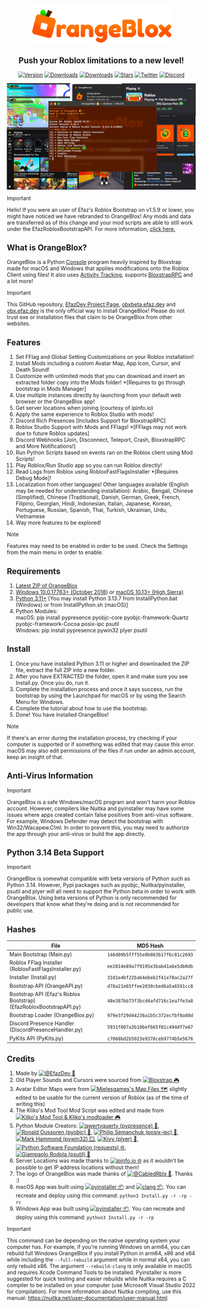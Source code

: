 <h1 align="center"><img align="center" src="Images/Banner.png" height="105" width="378"></h1>
<h2 align="center">Push your Roblox limitations to a new level!</h2>
<p align="center">
    <a href="https://github.com/EfazDev/orangeblox/releases/latest"><img src="https://img.shields.io/github/v/release/EfazDev/orangeblox?color=ff4b00&label=%F0%9F%94%84%20Version" alt="Version"></a>
    <a href="https://github.com/EfazDev/orangeblox/releases/latest"><img src="https://img.shields.io/github/downloads/EfazDev/orangeblox/latest/total?color=ff4b00&label=%F0%9F%92%BB%20Downloads%20(Latest)" alt="Downloads"></a>
    <a href="https://github.com/EfazDev/orangeblox/releases"><img src="https://img.shields.io/github/downloads/EfazDev/orangeblox/total?color=ff4b00&label=%F0%9F%92%BB%20Downloads%20(All%20Time)" alt="Downloads"></a>
    <a href="https://github.com/EfazDev/orangeblox"><img src="https://img.shields.io/github/stars/EfazDev/orangeblox?style=smooth&label=%E2%AD%90%20Stars&color=ff4b00" alt="Stars"></a>    
    <a href="https://twitter.efaz.dev"><img src="https://img.shields.io/twitter/follow/EfazDev?style=social&labelColor=00ffff&color=00ffff" alt="Twitter"></a>
    <a href="https://discord.efaz.dev"><img src="https://img.shields.io/discord/1099350065560166543?logo=discord&logoColor=white&label=discord&color=4d3dff" alt="Discord"></a>    
</p>
<p align="center">
    <img align="center" src="Images/Collage.png" alt="OrangeBlox Collage"><br>
</p>

> [!IMPORTANT]
> Hello! If you were an user of Efaz's Roblox Bootstrap on v1.5.9 or lower, you might have noticed we have rebranded to OrangeBlox! Any mods and data are transferred as of this change and your mod scripts are able to still work under the EfazRobloxBootstrapAPI. For more information, [click here.](https://github.com/efazdev/orangeblox/wiki/Rebranding-to-OrangeBlox)

## What is OrangeBlox?
OrangeBlox is a Python [Console](https://www.google.com/search?q=developer+console+terminal&udm=2) program heavily inspired by Bloxstrap made for macOS and Windows that applies modifications onto the Roblox Client using files! It also uses [Activity Tracking](https://github.com/pizzaboxer/bloxstrap/wiki/What-is-activity-tracking%3F), supports [BloxstrapRPC](https://github.com/pizzaboxer/bloxstrap/wiki/Integrating-Bloxstrap-functionality-into-your-game) and a lot more!

> [!IMPORTANT]
> This GitHub repository, [EfazDev Project Page](https://www.efaz.dev/orangeblox), [obxbeta.efaz.dev](https://obxbeta.efaz.dev) and [obx.efaz.dev](https://obx.efaz.dev) is the only official way to install OrangeBlox! Please do not trust exe or installation files that claim to be OrangeBlox from other websites.

## Features
1. Set FFlag and Global Setting Customizations on your Roblox installation!
2. Install Mods including a custom Avatar Map, App Icon, Cursor, and Death Sound!
3. Customize with unlimited mods that you can download and insert an extracted folder copy into the Mods folder! *[Requires to go through bootstrap in Mods Manager]
4. Use multiple instances directly by launching from your default web browser or the OrangeBlox app!
5. Get server locations when joining (courtesy of ipinfo.io)
6. Apply the same experience to Roblox Studio with mods!
7. Discord Rich Presences [Includes Support for BloxstrapRPC]
8. Roblox Studio Support with Mods and FFlags! *[FFlags may not work due to future Roblox updates]
9. Discord Webhooks [Join, Disconnect, Teleport, Crash, BloxstrapRPC and More Notifications!]
10. Run Python Scripts based on events ran on the Roblox client using Mod Scripts!
11. Play Roblox/Run Studio app so you can run Roblox directly!
12. Read Logs from Roblox using RobloxFastFlagsInstaller *[Requires Debug Mode]!
13. Localization from other languages! Other languages available (English may be needed for understanding installation): Arabic, Bengali, Chinese (Simplified), Chinese (Traditional), Danish, German, Greek, French, Filipino, Georgian, Hindi, Indonesian, Italian, Japanese, Korean, Portuguese, Russian, Spanish, Thai, Turkish, Ukrainian, Urdu, Vietnamese
14. Way more features to be explored!
> [!NOTE]
> Features may need to be enabled in order to be used. Check the Settings from the main menu in order to enable.

## Requirements
1. [Latest ZIP of OrangeBlox](https://github.com/EfazDev/orangeblox/releases/latest)
2. [Windows 10.0.17763+ (October 2018)](https://www.microsoft.com/en-us/software-download/) or [macOS 10.13+ (High Sierra)](https://apps.apple.com/us/app/macos-high-sierra/id1246284741)
3. [Python 3.11+](https://www.python.org/downloads/) [You may install Python 3.13.7 from InstallPython.bat (Windows) or from InstallPython.sh (macOS)]
4. Python Modules: <br>
   macOS: pip install pypresence pyobjc-core pyobjc-framework-Quartz pyobjc-framework-Cocoa posix-ipc psutil <br>
   Windows: pip install pypresence pywin32 plyer psutil

## Install
1. Once you have installed Python 3.11 or higher and downloaded the ZIP file, extract the full ZIP into a new folder.
2. After you have EXTRACTED the folder, open it and make sure you see Install.py. Once you do, run it.
2. Complete the installation process and once it says success, run the bootstrap by using the Launchpad for macOS or by using the Search Menu for Windows.
3. Complete the tutorial about how to use the bootstrap.
4. Done! You have installed OrangeBlox!
> [!NOTE]
> If there's an error during the installation process, try checking if your computer is supported or if something was edited that may cause this error. macOS may also edit permissions of the files if run under an admin account, keep an insight of that.

## Anti-Virus Information
> [!IMPORTANT]
> OrangeBlox is a safe Windows/macOS program and won't harm your Roblox account. However, compilers like Nuitka and pyinstaller may have some issues where apps created contain false positives from anti-virus software. For example, Windows Defender may detect the bootstrap with Win32/Wacapew.C!ml. In order to prevent this, you may need to authorize the app through your anti-virus or build the app directly.

## Python 3.14 Beta Support
> [!IMPORTANT]
> OrangeBlox is somewhat compatible with beta versions of Python such as Python 3.14. However, Pypi packages such as pyobjc, Nuitka/pyinstaller, psutil and plyer will all need to support the Python beta in order to work with OrangeBlox. Using beta versions of Python is only recommended for developers that know what they're doing and is not recommended for public use.

## Hashes
| File | MD5 Hash |
| --- | --- |
| Main Bootstrap (Main.py) | `146d09b5fff55e0b083b17f6c81c2693` |
| Roblox FFlag Installer (RobloxFastFlagsInstaller.py) | `ee2814e89a7f9195e3bab41a6e5db0db` |
| Installer (Install.py) | `3181e4bf22ba64ebeb2f41e78ac2a27f` |
| Bootstrap API (OrangeAPI.py) | `d78a21e65ffee2030cbed6a5a6591cc8` |
| Bootstrap API (Efaz's Roblox Bootstrap) (EfazRobloxBootstrapAPI.py) | `48e387bb73f3bcd4afd716c1ea7fe3a8` |
| Bootstrap Loader (OrangeBlox.py) | `979e3f29d44236a1b5c372ecfbf0a80d` |
| Discord Presence Handler (DiscordPresenceHandler.py) | `5931f807a3b10bef665f01c494df7e67` |
| PyKits API (PyKits.py) | `c7068bd2b5023e9378ceb9774b5e5676` |

## Credits
1. Made by <a href="https://www.efaz.dev"><img src="https://img.shields.io/static/v1?label=&color=ff4b00&message=@EfazDev%20%F0%9F%8D%8A" alt="@EfazDev 🍊"></a>
2. Old Player Sounds and Cursors were sourced from <a href="https://github.com/pizzaboxer/bloxstrap"><img src="https://img.shields.io/static/v1?label=&color=bb00ff&message=Bloxstrap%20%F0%9F%8E%AE" alt="Bloxstrap 🎮"></a>
3. Avatar Editor Maps were from <a href="https://github.com/Mielesgames/RobloxAvatarEditorMaps"><img src="https://img.shields.io/static/v1?label=&color=ff0062&message=Mielesgames%27s%20Map%20Files%20%F0%9F%97%BA%EF%B8%8F" alt="Mielesgames's Map Files 🗺️"></a> slightly edited to be usable for the current version of Roblox (as of the time of writing this)
4. The Kliko's Mod Tool Mod Script was edited and made from <a href="https://github.com/klikos-modloader/klikos-modloader"><img src="https://img.shields.io/static/v1?label=&color=ff0000&message=Kliko%27s%20Mod%20Tool%20and%20Kliko%27s%20modloader%20%F0%9F%8E%AE" alt="Kilko's Mod Tool & Kliko's modloader 🎮"></a>
5. Python Module Creators: <a href="https://github.com/qwertyquerty/pypresence"><img src="https://img.shields.io/static/v1?label=&color=00b000&message=qwertyquerty%20%28pypresence%29%20%F0%9F%A6%96" alt="qwertyquerty (pypresence) 🦖"></a>, <a href="https://github.com/ronaldoussoren/pyobjc"><img src="https://img.shields.io/static/v1?label=&color=00d000&message=Ronald%20Oussoren%20(pyobjc)%20%F0%9F%94%81" alt="Ronald Oussoren (pyobjc) 🔁"></a>, <a href="https://github.com/osvenskan/posix_ipc"><img src="https://img.shields.io/static/v1?label=&color=ffec00&message=Philip%20Semanchuk%20(posix-ipc)%20%F0%9F%99%82" alt="Philip Semanchuk (posix-ipc) 🙂"></a>, <a href="https://github.com/mhammond/pywin32"><img src="https://img.shields.io/static/v1?label=&color=bb00ff&message=Mark%20Hammond%20(pywin32)%20%F0%9F%AA%9F" alt="Mark Hammond (pywin32) 🪟"></a>, <a href="https://github.com/kivy/plyer"><img src="https://img.shields.io/static/v1?label=&color=ffaa00&message=Kivy%20(plyer)%20%F0%9F%A7%B0" alt="Kivy (plyer) 🧰"></a>, <a href="https://github.com/psf/requests"><img src="https://img.shields.io/static/v1?label=&color=ffff00&message=Python%20Software%20Foundation%20(requests)%20%F0%9F%8C%90" alt="Python Software Foundation (requests) 🌐"></a>, <a href="https://github.com/giampaolo/psutil"><img src="https://img.shields.io/static/v1?label=&color=000000&message=Giampaolo%20Rodola%20(psutil)%20%F0%9F%94%8C" alt="Giampaolo Rodola (psutil) 🔌"></a>
6. Server Locations was made thanks to <a href="https://ipinfo.io/"><img src="https://img.shields.io/static/v1?label=&color=00AFFF&message=ipinfo.io%20%F0%9F%8C%90" alt="ipinfo.io 🌐"></a> as it wouldn't be possible to get IP address locations without them!
7. The logo of OrangeBlox was made thanks of <a href="https://twitter.com/_Cabled_"><img src="https://img.shields.io/static/v1?label=&color=ffff00&message=@CabledRblx%20%F0%9F%A6%86" alt="@CabledRblx 🦆"></a>. Thanks :)
8. macOS App was built using <a href="https://pyinstaller.org/en/stable/"><img src="https://img.shields.io/static/v1?label=&color=00AFFF&message=pyinstaller%20%F0%9F%93%A6" alt="pyinstaller 📦"></a> and <a href="https://clang.llvm.org/"><img src="https://img.shields.io/static/v1?label=&color=FFFF00&message=clang%20%F0%9F%93%A6" alt="clang 📦"></a>. You can recreate and deploy using this command: `python3 Install.py -r -rp -rc`
9. Windows App was built using <a href="https://pyinstaller.org/en/stable/"><img src="https://img.shields.io/static/v1?label=&color=00AFFF&message=pyinstaller%20%F0%9F%93%A6" alt="pyinstaller 📦"></a>. You can recreate and deploy using this command: `python3 Install.py -r -rp`
> [!IMPORTANT]
> This command can be depending on the native operating system your computer has. For example, if you're running Windows on arm64, you can rebuild full Windows OrangeBlox if you install Python in arm64, x86 and x64 while including the `--full-rebuild` argument while in normal x64, you can only rebuild x86. The argument `--rebuild-clang` is only available in macOS and requires Xcode Command Tools to be installed. Pyinstaller is more suggested for quick testing and easier rebuilds while Nuitka requires a C compiler to be installed on your computer (use Microsoft Visual Studio 2022 for compilation). For more information about Nuitka compiling, use this manual: https://nuitka.net/user-documentation/user-manual.html